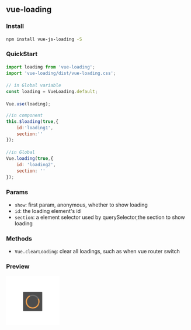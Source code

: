 ## vue-loading

### Install

```bash
npm install vue-js-loading -S
```

### QuickStart
```javascript
import loading from 'vue-loading';
import 'vue-loading/dist/vue-loading.css';

// in Global variable
const loading = VueLoading.default;

Vue.use(loading);
```
```javascript
//in component
this.$loading(true,{
    id:'loading1',
    section:''
});

//in Global
Vue.loading(true,{
    id: 'loading2',
    section: ''
});
```

### Params

- `show`: first param, anonymous, whether to show loading
- `id`: the loading element's id
- `section`: a element selector used by querySelector,the section to show loading

### Methods
- `Vue.clearLoading`: clear all loadings, such as when vue router switch

### Preview

![loading image](./doc/loading.png)
